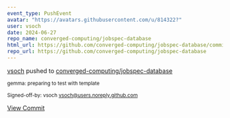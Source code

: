 ```yaml
---
event_type: PushEvent
avatar: "https://avatars.githubusercontent.com/u/814322?"
user: vsoch
date: 2024-06-27
repo_name: converged-computing/jobspec-database
html_url: https://github.com/converged-computing/jobspec-database/commit/c7a6414de93bb6be91202ce8037f6694fb3ea8ac
repo_url: https://github.com/converged-computing/jobspec-database
---
```


<a href='https://github.com/vsoch' target='_blank'>vsoch</a> pushed to <a href='https://github.com/converged-computing/jobspec-database' target='_blank'>converged-computing/jobspec-database</a>

<small>gemma: preparing to test with template

Signed-off-by: vsoch <vsoch@users.noreply.github.com></small>

<a href='https://github.com/converged-computing/jobspec-database/commit/c7a6414de93bb6be91202ce8037f6694fb3ea8ac' target='_blank'>View Commit</a>